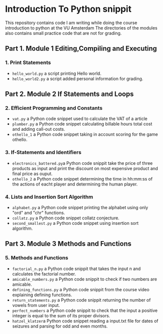 # Introduction To Python snippit
This repository contains code I am writing while doing the course introduction to python at the VU Amsterdam
The directories of the modules also contains small practice code that are not for grading.

## Part 1. Module 1 Editing,Compiling and Executing

### 1. Print Statements 

- `hello_world.py` a script printing Hello world.
- `hello_world2.py` a script added personal information for grading.

## Part 2. Module 2 If Statements and Loops

### 2. Efficient Programming and Constants 

- `vat.py` a Python code snippet used to calculate the VAT of a article
- `plumber.py` a Python code snippet calculating billable hours total cost and adding call-out costs.
- `othello_1` a Python code snippet taking in account scoring for the game othello.
### 3. If-Statements and Identifiers

- `electronics_battered.py`a Python code snippit take the price of three products as input and print the discount on most expensive product and final price as ouput.
- `othello_2` a Python code snippet determining the time in hh:mm:ss of the actions of eacht player and determining the human player. 

### 4. Lists and Insertion Sort Algorithm

- `alphabet.py` a Python code snippet printing the alphabet using only "ord" and "chr" functions. 
- `collatz.py` a Python code snippet collatz conjecture.  
- `second_smallest.py` a Python code snippet using insertion sort algorithm.

## Part 3. Module 3 Methods and Functions 

###  5. Methods and Functions
- `factorial_n.py` a Python code snippit that takes the input n and calculates the factorial number.
- `amicable_numbers.py` a Python code snippit to check if two numbers are amicable.
- `defining_functions.py` a Python code snippit from the course video explaining defining functions.
- `return_statements.py` a Python code snippit returning the number of vowels from user input.
- `perfect_numbers` a Python code snippit to check that the input a positive integer is equal to the sum of its proper divisors.
- `hatzel_klatzer`a Python code snippet reading a input.txt file for dates of seizures and parsing for odd and even months. 




